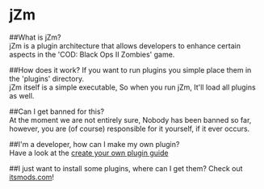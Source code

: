 jZm
=========

##What is jZm?  
jZm is a plugin architecture that allows developers to enhance certain aspects in the 'COD: Black Ops II Zombies' game.  
  
##How does it work?
If you want to run plugins you simple place them in the 'plugins' directory.  
jZm itself is a simple executable, So when you run jZm, It'll load all plugins as well.

##Can I get banned for this?  
At the moment we are not entirely sure, Nobody has been banned so far, however, you are (of course) responsible for it yourself, if it ever occurs.

##I'm a developer, how can I make my own plugin?  
Have a look at the [create your own plugin guide](/jariz/jZm/wiki/CrashCoursePluginCreation)

##I just want to install some plugins, where can I get them?
Check out [itsmods.com](http://itsmods.com)!
